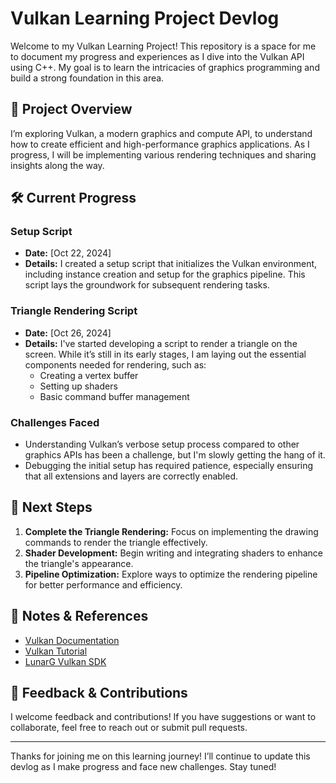 # Vulkan Learning Project Devlog

Welcome to my Vulkan Learning Project! This repository is a space for me to document my progress and experiences as I dive into the Vulkan API using C++. My goal is to learn the intricacies of graphics programming and build a strong foundation in this area.

## 🚀 Project Overview

I’m exploring Vulkan, a modern graphics and compute API, to understand how to create efficient and high-performance graphics applications. As I progress, I will be implementing various rendering techniques and sharing insights along the way.

## 🛠️ Current Progress

### Setup Script

- **Date:** [Oct 22, 2024]
- **Details:** I created a setup script that initializes the Vulkan environment, including instance creation and setup for the graphics pipeline. This script lays the groundwork for subsequent rendering tasks.

### Triangle Rendering Script

- **Date:** [Oct 26, 2024]
- **Details:** I've started developing a script to render a triangle on the screen. While it’s still in its early stages, I am laying out the essential components needed for rendering, such as:
  - Creating a vertex buffer
  - Setting up shaders
  - Basic command buffer management

### Challenges Faced

- Understanding Vulkan’s verbose setup process compared to other graphics APIs has been a challenge, but I'm slowly getting the hang of it.
- Debugging the initial setup has required patience, especially ensuring that all extensions and layers are correctly enabled.

## 📅 Next Steps

1. **Complete the Triangle Rendering:** Focus on implementing the drawing commands to render the triangle effectively.
2. **Shader Development:** Begin writing and integrating shaders to enhance the triangle's appearance.
3. **Pipeline Optimization:** Explore ways to optimize the rendering pipeline for better performance and efficiency.

## 📖 Notes & References

- [Vulkan Documentation](https://www.khronos.org/vulkan/)
- [Vulkan Tutorial](https://vulkan-tutorial.com/)
- [LunarG Vulkan SDK](https://vulkan.lunarg.com/)

## 💬 Feedback & Contributions

I welcome feedback and contributions! If you have suggestions or want to collaborate, feel free to reach out or submit pull requests.

---

Thanks for joining me on this learning journey! I’ll continue to update this devlog as I make progress and face new challenges. Stay tuned!
